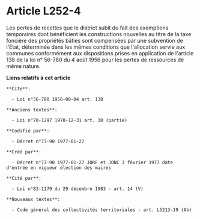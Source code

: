 # Article L252-4

Les pertes de recettes que le district subit du fait des exemptions temporaires dont bénéficient les constructions nouvelles
au titre de la taxe foncière des propriétés bâties sont compensées par une subvention de l'Etat, déterminée dans les mêmes
conditions que l'allocation servie aux communes conformément aux dispositions prises en application de l'article 138 de la
loi n° 56-780 du 4 août 1956 pour les pertes de ressources de même nature.

**Liens relatifs à cet article**

	**Cite**:

	  - Loi n°56-780 1956-08-04 art. 138

	**Anciens textes**:

	  - Loi n°70-1297 1970-12-31 art. 30 (partie)

	**Codifié par**:

	  - Décret n°77-90 1977-01-27

	**Créé par**:

	  - Décret n°77-90 1977-01-27 JORF et JONC 3 février 1977 date d'entrée en vigueur élection des maires

	**Cité par**:

	  - Loi n°83-1179 du 29 décembre 1983 - art. 14 (V)

	**Nouveaux textes**:

	  - Code général des collectivités territoriales - art. L5213-19 (Ab)
